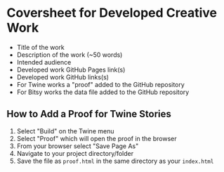 # Coversheet for Developed Creative Work

- Title of the work
- Description of the work (~50 words)
- Intended audience
- Developed work GitHub Pages link(s)
- Developed work GitHub links(s)
- For Twine works a "proof" added to the GitHub repository
- For Bitsy works the data file added to the GitHub repository

## How to Add a Proof for Twine Stories

1. Select "Build" on the Twine menu
2. Select "Proof" which will open the proof in the browser
3. From your browser select "Save Page As"
4. Navigate to your project directory/folder
5. Save the file as `proof.html` in the same directory as your `index.html`
